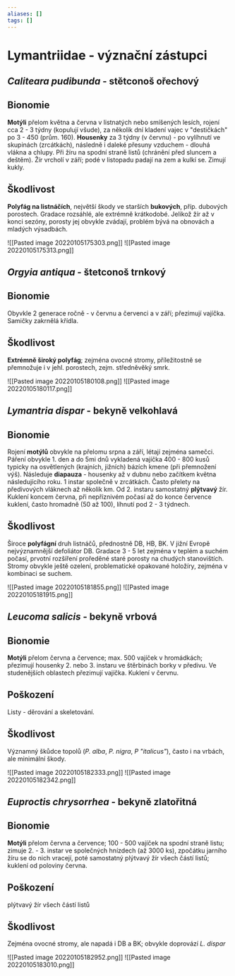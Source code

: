```yaml
---
aliases: []
tags: []
---
```

# Lymantriidae - význační zástupci

## *Caliteara pudibunda* - stětconoš ořechový 

## Bionomie
**Motýli** přelom května a června v listnatých nebo smíšených lesích, rojení cca 2 - 3 týdny (kopulují všude), za několik dní kladení vajec v "destičkách" po 3 - 450 (prům. 160).
**Housenky** za 3 týdny (v červnu) - po vylíhnutí ve skupinách (zrcátkách), následně i daleké přesuny vzduchem - dlouhá vlákna a chlupy. Při žíru na spodní straně listů (chránění před sluncem a deštěm). Žír vrcholí v září; podé v listopadu padají na zem a kulkí se. Zimují kukly.

## Škodlivost
**Polyfág na listnáčích**, největší škody ve starších **bukových**, příp. dubových porostech. Gradace rozsáhlé, ale extrémně krátkodobé. Jelikož žír až v konci sezóny, porosty jej obvykle zvádají, problém bývá na obnovách a mladých výsadbách.

![[Pasted image 20220105175303.png]] ![[Pasted image 20220105175313.png]]


## *Orgyia antiqua* - štetconoš trnkový 

## Bionomie
Obyvkle 2 generace ročně - v červnu a červenci a v září; přezimují vajíčka. Samičky zakrnělá křídla.

## Škodlivost
**Extrémně široký polyfág**; zejména ovocné stromy, příležitostně se přemnožuje i v jehl. porostech, zejm. středněvěký smrk.

![[Pasted image 20220105180108.png]] ![[Pasted image 20220105180117.png]]


## *Lymantria dispar* - bekyně velkohlavá

## Bionomie
Rojení **motýlů** obvykle na přelomu srpna a září, létají zejména samečci. Páření obvykle 1. den a do 5mi dnů vykladená vajíčka 400 - 800 kusů typicky na osvětlených (krajních, jižních) bázích kmene (při přemnožení výš).
Následuje **diapauza** - housenky až v dubnu nebo začítkem května následujícího roku. 1 instar společně v zrcátkách. Často přelety na předivových vláknech až několik km. Od 2. instaru samostatný **plýtvavý** žír. Kuklení koncem června, při nepříznivém počasí až do konce července kuklení, často hromadně (50 až 100), líhnutí pod 2 - 3 týdnech.

## Škodlivost
Široce **polyfágní** druh listnáčů, přednostně DB, HB, BK. V jižní Evropě nejvýznamnější defoliátor DB. Gradace 3 - 5 let zejména v teplém a suchém počasí, prvotní rozšíření proředěné staré porosty na chudých stanovištích. Stromy obvykle ještě ozelení, problematické opakované holožíry, zejména v kombinaci se suchem.

![[Pasted image 20220105181855.png]] ![[Pasted image 20220105181915.png]]


## *Leucoma salicis* - bekyně vrbová
## Bionomie
**Motýli** přelom června a července; max. 500 vajíček v hromádkách; přezimují housenky 2. nebo 3. instaru ve štěrbinách borky v předivu. Ve studenějších oblastech přezimují vajíčka. Kuklení v červnu.
## Poškození
Listy - děrování a skeletování.  
## Škodlivost
Významný škůdce topolů (*P. alba*, *P. nigra*, *P "italicus"*), často i na vrbách, ale minimální škody.

![[Pasted image 20220105182333.png]] ![[Pasted image 20220105182342.png]]


## *Euproctis chrysorrhea* - bekyně zlatořitná

## Bionomie
**Motýli** přelom června a července; 100 - 500 vajíček na spodní straně listu; zimuje 2. - 3. instar ve společných hnízdech (až 3000 ks), zpočátku jarního žíru se do nich vracejí, poté samostatný plýtvavý žír všech částí listů; kuklení od poloviny června.
## Poškození
plýtvavý žír všech částí listů
## Škodlivost
Zejména ovocné stromy, ale napadá i DB a BK; obvykle doprovází *L. dispar*

![[Pasted image 20220105182952.png]]  ![[Pasted image 20220105183010.png]]
